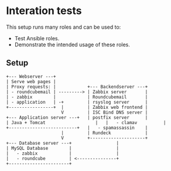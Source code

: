 # Interation tests

This setup runs many roles and can be used to:
- Test Ansible roles.
- Demonstrate the intended usage of these roles.

## Setup

```
+--- Webserver ---+
| Serve web pages |
| Proxy requests: |            +--- Backendserver ---+
| - roundcubemail | ---------> | Zabbix server       |
| - zabbix        |            | Roundcubemail       |
| - application   | -+         | rsyslog server      |
+-----------------+  |         | Zabbix web frontend |
                     V         | ISC Bind DNS server |
+--- Application server ---+   | postfix server      |
| Java + Tomcat                   |   |   - clamav          |
+--------------------------+   |   - spamassassin    |
                     |         | Rundeck             |
                     V         +---------------------+
+--- Database server ---+                 |
| MySQL Database        |                 |
|   - zabbix            |                 |
|   - roundcube         | <---------------+
+-----------------------+
```
